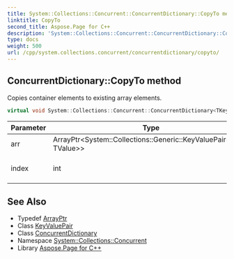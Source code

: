 ```yaml
---
title: System::Collections::Concurrent::ConcurrentDictionary::CopyTo method
linktitle: CopyTo
second_title: Aspose.Page for C++
description: 'System::Collections::Concurrent::ConcurrentDictionary::CopyTo method. Copies container elements to existing array elements in C++.'
type: docs
weight: 500
url: /cpp/system.collections.concurrent/concurrentdictionary/copyto/
---
```

## ConcurrentDictionary::CopyTo method


Copies container elements to existing array elements.

```cpp
virtual void System::Collections::Concurrent::ConcurrentDictionary<TKey, TValue>::CopyTo(ArrayPtr<System::Collections::Generic::KeyValuePair<TKey, TValue>> arr, int index) override
```


| Parameter | Type | Description |
| --- | --- | --- |
| arr | ArrayPtr\<System::Collections::Generic::KeyValuePair\<TKey, TValue\>\> | Destination array. |
| index | int | Index in destination array. |

## See Also

* Typedef [ArrayPtr](../../../system/arrayptr/)
* Class [KeyValuePair](../../../system.collections.generic/keyvaluepair/)
* Class [ConcurrentDictionary](../)
* Namespace [System::Collections::Concurrent](../../)
* Library [Aspose.Page for C++](../../../)
